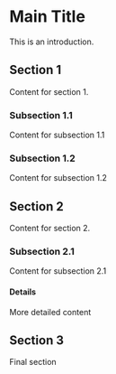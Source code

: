 # Main Title

This is an introduction.

## Section 1

Content for section 1.

### Subsection 1.1

Content for subsection 1.1

### Subsection 1.2

Content for subsection 1.2

## Section 2

Content for section 2.

### Subsection 2.1

Content for subsection 2.1

#### Details

More detailed content

## Section 3

Final section
